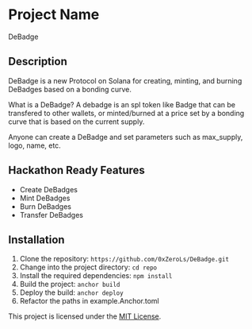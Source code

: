 # Project Name

DeBadge

## Description

DeBadge is a new Protocol on Solana for creating, minting, and burning DeBadges based on a bonding curve.

What is a DeBadge? A debadge is an spl token like Badge that can be transfered to other wallets, or minted/burned at a price set by a bonding curve that is based on the current supply.

Anyone can create a DeBadge and set parameters such as max_supply, logo, name, etc.

## Hackathon Ready Features

- Create DeBadges
- Mint DeBadges
- Burn DeBadges
- Transfer DeBadges

## Installation

1. Clone the repository: `https://github.com/0xZeroLs/DeBadge.git`
2. Change into the project directory: `cd repo`
3. Install the required dependencies: `npm install`
4. Build the project: `anchor build`
5. Deploy the build: `anchor deploy`
6. Refactor the paths in example.Anchor.toml

This project is licensed under the [MIT License](https://opensource.org/licenses/MIT).
